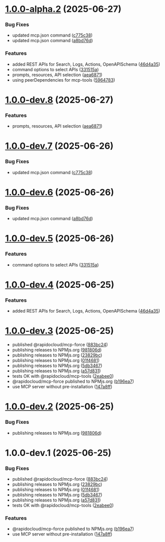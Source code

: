 # [1.0.0-alpha.2](https://github.com/RapidoCloud/mcp-force/compare/v1.0.0-alpha.1...v1.0.0-alpha.2) (2025-06-27)


### Bug Fixes

* updated mcp.json command ([c775c38](https://github.com/RapidoCloud/mcp-force/commit/c775c3858ab60ff5a271dbe4079eddf05d923790))
* updated mcp.json command ([a8bd76d](https://github.com/RapidoCloud/mcp-force/commit/a8bd76d9fc10338a3fde8432958fc702d2931c05))


### Features

* added REST APIs for Search, Logs, Actions, OpenAPISchema ([46d4a35](https://github.com/RapidoCloud/mcp-force/commit/46d4a359e64b661a80e08f48b1f046020ebe2917))
* command options to select APIs ([331515a](https://github.com/RapidoCloud/mcp-force/commit/331515ab33682a59576e38c559bb0b6cedb542e2))
* prompts, resources, API selection ([aea6871](https://github.com/RapidoCloud/mcp-force/commit/aea6871fae6b60a281bcd0f2ba08c71e04664f61))
* using peerDependencies for mcp-tools ([5964783](https://github.com/RapidoCloud/mcp-force/commit/5964783d43a11d69e9953ff16c18c53f444e7554))

# [1.0.0-dev.8](https://github.com/RapidoCloud/mcp-force/compare/v1.0.0-dev.7...v1.0.0-dev.8) (2025-06-27)


### Features

* prompts, resources, API selection ([aea6871](https://github.com/RapidoCloud/mcp-force/commit/aea6871fae6b60a281bcd0f2ba08c71e04664f61))

# [1.0.0-dev.7](https://github.com/RapidoCloud/mcp-force/compare/v1.0.0-dev.6...v1.0.0-dev.7) (2025-06-26)


### Bug Fixes

* updated mcp.json command ([c775c38](https://github.com/RapidoCloud/mcp-force/commit/c775c3858ab60ff5a271dbe4079eddf05d923790))

# [1.0.0-dev.6](https://github.com/RapidoCloud/mcp-force/compare/v1.0.0-dev.5...v1.0.0-dev.6) (2025-06-26)


### Bug Fixes

* updated mcp.json command ([a8bd76d](https://github.com/RapidoCloud/mcp-force/commit/a8bd76d9fc10338a3fde8432958fc702d2931c05))

# [1.0.0-dev.5](https://github.com/RapidoCloud/mcp-force/compare/v1.0.0-dev.4...v1.0.0-dev.5) (2025-06-26)


### Features

* command options to select APIs ([331515a](https://github.com/RapidoCloud/mcp-force/commit/331515ab33682a59576e38c559bb0b6cedb542e2))

# [1.0.0-dev.4](https://github.com/RapidoCloud/mcp-force/compare/v1.0.0-dev.3...v1.0.0-dev.4) (2025-06-25)


### Features

* added REST APIs for Search, Logs, Actions, OpenAPISchema ([46d4a35](https://github.com/RapidoCloud/mcp-force/commit/46d4a359e64b661a80e08f48b1f046020ebe2917))

# [1.0.0-dev.3](https://github.com/RapidoCloud/mcp-force/compare/v1.0.0-dev.2...v1.0.0-dev.3) (2025-06-25)
* published @rapidocloud/mcp-force ([883bc24](https://github.com/RapidoCloud/mcp-force/commit/883bc245b7bbcb30aa61af77e533e9c48e12717c))
* publishing releases to NPMjs.org ([981806d](https://github.com/RapidoCloud/mcp-force/commit/981806d6a2601c396079b73af0845a86502c2853))
* publishing releases to NPMjs.org ([23829bc](https://github.com/RapidoCloud/mcp-force/commit/23829bc4fae4ec694e709f09064b7d65db1713eb))
* publishing releases to NPMjs.org ([01f4681](https://github.com/RapidoCloud/mcp-force/commit/01f4681d37f55a97ed80a1ad2db8598f567a8ce9))
* publishing releases to NPMjs.org ([5db3467](https://github.com/RapidoCloud/mcp-force/commit/5db3467c9558f39401ea55b3c1df142bfb329185))
* publishing releases to NPMjs.org ([a57d831](https://github.com/RapidoCloud/mcp-force/commit/a57d831d1ed82a42d0df2b077da1bbdbc28fc58c))
* tests OK with @rapidocloud/mcp-tools ([2eabee0](https://github.com/RapidoCloud/mcp-force/commit/2eabee0f12b14e003ed103d989c1942d3e76cf11))
* @rapidocloud/mcp-force published to NPMjs.org ([b196ea7](https://github.com/RapidoCloud/mcp-force/commit/b196ea72be3a459d803576549403b4aacaeb58e8))
* use MCP server without pre-installation ([147a8ff](https://github.com/RapidoCloud/mcp-force/commit/147a8ffe95777b3339715d9503ad00384851de31))

# [1.0.0-dev.2](https://github.com/RapidoCloud/mcp-force/compare/v1.0.0-dev.1...v1.0.0-dev.2) (2025-06-25)


### Bug Fixes

* publishing releases to NPMjs.org ([981806d](https://github.com/RapidoCloud/mcp-force/commit/981806d6a2601c396079b73af0845a86502c2853))

# 1.0.0-dev.1 (2025-06-25)


### Bug Fixes

* published @rapidocloud/mcp-force ([883bc24](https://github.com/RapidoCloud/mcp-force/commit/883bc245b7bbcb30aa61af77e533e9c48e12717c))
* publishing releases to NPMjs.org ([23829bc](https://github.com/RapidoCloud/mcp-force/commit/23829bc4fae4ec694e709f09064b7d65db1713eb))
* publishing releases to NPMjs.org ([01f4681](https://github.com/RapidoCloud/mcp-force/commit/01f4681d37f55a97ed80a1ad2db8598f567a8ce9))
* publishing releases to NPMjs.org ([5db3467](https://github.com/RapidoCloud/mcp-force/commit/5db3467c9558f39401ea55b3c1df142bfb329185))
* publishing releases to NPMjs.org ([a57d831](https://github.com/RapidoCloud/mcp-force/commit/a57d831d1ed82a42d0df2b077da1bbdbc28fc58c))
* tests OK with @rapidocloud/mcp-tools ([2eabee0](https://github.com/RapidoCloud/mcp-force/commit/2eabee0f12b14e003ed103d989c1942d3e76cf11))


### Features

* @rapidocloud/mcp-force published to NPMjs.org ([b196ea7](https://github.com/RapidoCloud/mcp-force/commit/b196ea72be3a459d803576549403b4aacaeb58e8))
* use MCP server without pre-installation ([147a8ff](https://github.com/RapidoCloud/mcp-force/commit/147a8ffe95777b3339715d9503ad00384851de31))
